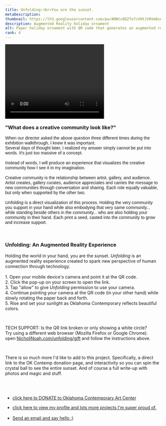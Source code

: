 ```yaml
---
title: Unfolding:<br>You are the sunset.
metaDescription:
thumbnail: https://lh3.googleusercontent.com/pw/AMWts8D2To7cVHtJV0Vm8sA2umUq1SE5v5nMkYcyS1Ka7kHC0KokBoQGOpiQdlD41Zh3ZUrAw4Zb3E1HQ02B6vAFrZAuWvqWrA50A0IWh5WxDRBt2okPOYU=w2400
description: Augmented Reality holiday ornament
alt: Paper holiday ornament with QR code that generates an augmented reality crystal ball with Oklahoma Contemporary Art Center inside
rank: 4
---
```


<!-- <div><img src="https://lh3.googleusercontent.com/pw/AMWts8D2To7cVHtJV0Vm8sA2umUq1SE5v5nMkYcyS1Ka7kHC0KokBoQGOpiQdlD41Zh3ZUrAw4Zb3E1HQ02B6vAFrZAuWvqWrA50A0IWh5WxDRBt2okPOYU=w2400" alt= "Paper holiday ornament with QR code that generates an augmented reality crystal ball with Oklahoma Contemporary Art Center inside" />
</div> -->

<div>
  <video width="320" height="240" controls loop>
  <source src="movie.mp4" type="video/mp4">
  Your browser does not support the video tag.
</video>
</div>


<div class="row">
  <div class="col-md-12">
    <p style="font-family: arial; font-size: .75em; font-weight:bold; text-align: center; margin-top: -1%">  </p>
  </div>
</div>

<div class="row">
  <div class="col-md-1">
  </div>
  <div class="col-md-10">
    <h3>"What does a creative community look like?"</h3>
	<p style="font-family: arial">
	When our director asked the above question three different times during the exhibition walkthrough, I knew it was important.</br>
	Several days of thought later, I realized my answer simply cannot be put into words. It's just too massive of a concept.</br></br>
	Instead of words, I will produce an experience that visualizes the creative community how I see it in my imagination.</br></br>
	Creative community is the relationship between artist, gallery, and audience.</br>
	Artist creates, gallery curates, audience appreciates and carries the message to new communities through conversation and sharing.
	Each role equally valuable, but only when supported by the other two.</br></br>
	<em>Unfolding</em> is a direct visualization of this process. Holding the very community you support in your hand while also embodying that very same community... while standing beside others in the community... who are also holding your community in their hand. Each print a seed, casted into the community to grow and increase support.
</p></br>
  <h3>Unfolding: An Augmented Reality Experience</h3>
  <p>Holding the world in your hand, you are the sunset. <i>Unfolding</i> is an augmented reality experience created to spark new perspective of human connection through technology.<br/><br/>
     1. Open your mobile device's camera and point it at the QR code.<br/>
     2. Click the pop-up on your screen to open the link.<br/>
     3. Tap "allow" to give <i>Unfolding</i> permission to use your camera.<br/>
     4. Continue pointing your camera at the QR code (in your other hand) while slowly rotating the paper back and forth.<br/>
     5. Rise and set your sunlight as Oklahoma Contemporary reflects beautiful colors.</p></body><br/>
	<p>TECH SUPPORT: Is the QR link broken or only showing a white circle?<br/>
     Try using a different web browser (Mozilla Firefox or Google Chrome).</br>
	 open <a href="https://nicholinoah.com/unfolding/gift">NicholiNoah.com/unfolding/gift</a> and follow the instructions above.
  	</p><br/>
 	<p>There is so much more I'd like to add to this project. Specifically, a direct link to the OK Contemp donation page, and interactivity so you can
    spin the crystal ball to see the entire sunset. And of course a full write-up with photos and magic and stuff.</p></br></br>
 	<ul><li><a href="https://oklahomacontemporary.org/support/donate">click here to DONATE to Oklahoma Contemporary Art Center</a></li></ul>
    <ul><li><a href="https://nicholinoah.com">click here to view my profile and lots more projects I'm super proud of.</a></li><br/>
    	<li><a href="mailto:career@nicholinoah.com">Send an email and say hello :)</a></li>
  	</ul>
  </div>
</div>
